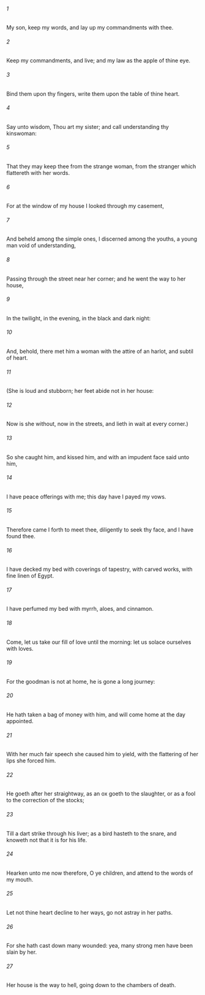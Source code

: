 ###### 1
My son, keep my words, and lay up my commandments with thee.

###### 2
Keep my commandments, and live; and my law as the apple of thine eye.

###### 3
Bind them upon thy fingers, write them upon the table of thine heart.

###### 4
Say unto wisdom, Thou art my sister; and call understanding thy kinswoman:

###### 5
That they may keep thee from the strange woman, from the stranger which flattereth with her words.

###### 6
For at the window of my house I looked through my casement,

###### 7
And beheld among the simple ones, I discerned among the youths, a young man void of understanding,

###### 8
Passing through the street near her corner; and he went the way to her house,

###### 9
In the twilight, in the evening, in the black and dark night:

###### 10
And, behold, there met him a woman with the attire of an harlot, and subtil of heart.

###### 11
(She is loud and stubborn; her feet abide not in her house:

###### 12
Now is she without, now in the streets, and lieth in wait at every corner.)

###### 13
So she caught him, and kissed him, and with an impudent face said unto him,

###### 14
I have peace offerings with me; this day have I payed my vows.

###### 15
Therefore came I forth to meet thee, diligently to seek thy face, and I have found thee.

###### 16
I have decked my bed with coverings of tapestry, with carved works, with fine linen of Egypt.

###### 17
I have perfumed my bed with myrrh, aloes, and cinnamon.

###### 18
Come, let us take our fill of love until the morning: let us solace ourselves with loves.

###### 19
For the goodman is not at home, he is gone a long journey:

###### 20
He hath taken a bag of money with him, and will come home at the day appointed.

###### 21
With her much fair speech she caused him to yield, with the flattering of her lips she forced him.

###### 22
He goeth after her straightway, as an ox goeth to the slaughter, or as a fool to the correction of the stocks;

###### 23
Till a dart strike through his liver; as a bird hasteth to the snare, and knoweth not that it is for his life.

###### 24
Hearken unto me now therefore, O ye children, and attend to the words of my mouth.

###### 25
Let not thine heart decline to her ways, go not astray in her paths.

###### 26
For she hath cast down many wounded: yea, many strong men have been slain by her.

###### 27
Her house is the way to hell, going down to the chambers of death.

